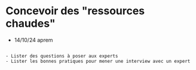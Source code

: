 # Concevoir des "ressources chaudes"

- 14/10/24 aprem

```{admonition} Objectif(s) pédagogique(s)

- Lister des questions à poser aux experts
- Lister les bonnes pratiques pour mener une interview avec un expert

```